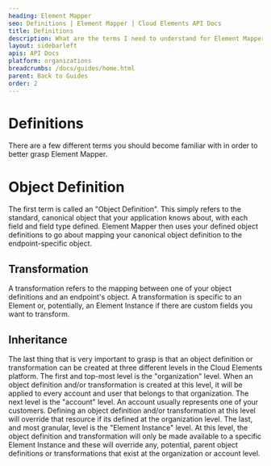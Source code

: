 ```yaml
---
heading: Element Mapper
seo: Definitions | Element Mapper | Cloud Elements API Docs
title: Definitions
description: What are the terms I need to understand for Element Mapper?
layout: sidebarleft
apis: API Docs
platform: organizations
breadcrumbs: /docs/guides/home.html
parent: Back to Guides
order: 2
---
```


# Definitions
There are a few different terms you should become familiar with in order to better grasp Element Mapper.

# Object Definition
The first term is called an "Object Definition".  This simply refers to the standard, canonical object that your application knows about, with each field and field type defined.  Element Mapper then uses your defined object definitions to go about mapping your canonical object definition to the endpoint-specific object.

## Transformation
A transformation refers to the mapping between one of your object definitions and an endpoint's object.  A transformation is specific to an Element or, potentially, an Element Instance if there are custom fields you want to transform.

## Inheritance
The last thing that is very important to grasp is that an object definition or transformation can be created at three different levels in the Cloud Elements platform.  The first and top-most level is the "organization" level.  When an object definition and/or transformation is created at this level, it will be applied to every account and user that belongs to that organization.  The next level is the "account" level.  An account usually represents one of your customers.  Defining an object definition and/or transformation at this level will override that resource if its defined at the organization level.  The last, and most granular, level is the "Element Instance" level.  At this level, the object definition and transformation will only be made available to a specific Element Instance and these will override any, potential, parent object definitions or transformations that exist at the organization or account level.
